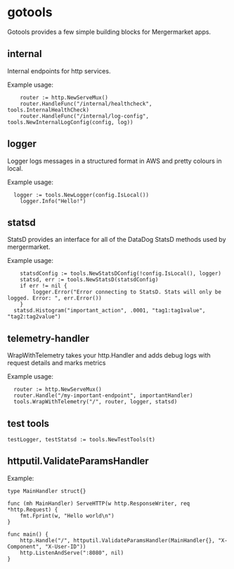 # gotools

Gotools provides a few simple building blocks for Mergermarket apps.

## internal

Internal endpoints for http services. 

Example usage:

```
	router := http.NewServeMux()
	router.HandleFunc("/internal/healthcheck", tools.InternalHealthCheck)
	router.HandleFunc("/internal/log-config", tools.NewInternalLogConfig(config, log))

```

## logger

Logger logs messages in a structured format in AWS and pretty colours in local.

Example usage:

```
  logger := tools.NewLogger(config.IsLocal())
	logger.Info("Hello!")

```

## statsd

StatsD provides an interface for all of the DataDog StatsD methods used by mergermarket. 

Example usage:

```
	statsdConfig := tools.NewStatsDConfig(!config.IsLocal(), logger)
	statsd, err := tools.NewStatsD(statsdConfig)
	if err != nil {
		logger.Error("Error connecting to StatsD. Stats will only be logged. Error: ", err.Error())
	}
  statsd.Histogram("important_action", .0001, "tag1:tag1value", "tag2:tag2value")

```

## telemetry-handler

WrapWithTelemetry takes your http.Handler and adds debug logs with request details and marks metrics

Example usage:

```
  router := http.NewServeMux()
  router.Handle("/my-important-endpoint", importantHandler)  
  tools.WrapWithTelemetry("/", router, logger, statsd)
```

## test tools

```
testLogger, testStatsd := tools.NewTestTools(t)
```

## httputil.ValidateParamsHandler

Example:

```
type MainHandler struct{}

func (mh MainHandler) ServeHTTP(w http.ResponseWriter, req *http.Request) {
	fmt.Fprint(w, "Hello world\n")
}

func main() {
	http.Handle("/", httputil.ValidateParamsHandler(MainHandler{}, "X-Component", "X-User-ID"))
	http.ListenAndServe(":8080", nil)
}
```